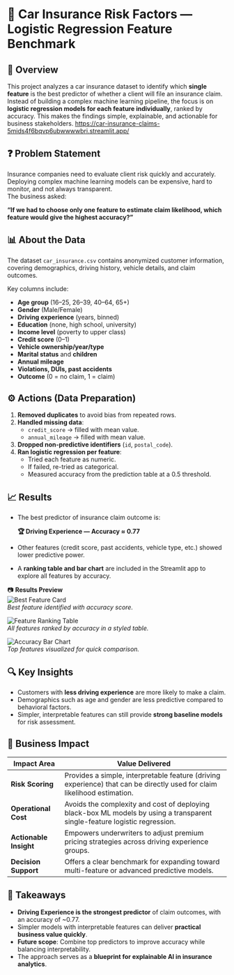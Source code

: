 # 🚗 Car Insurance Risk Factors — Logistic Regression Feature Benchmark

## 📖 Overview
This project analyzes a car insurance dataset to identify which **single feature** is the best predictor of whether a client will file an insurance claim.  
Instead of building a complex machine learning pipeline, the focus is on **logistic regression models for each feature individually**, ranked by accuracy. This makes the findings simple, explainable, and actionable for business stakeholders.
https://car-insurance-claims-5mids4f6bqvp6ubwwwwbri.streamlit.app/

## ❓ Problem Statement
Insurance companies need to evaluate client risk quickly and accurately. Deploying complex machine learning models can be expensive, hard to monitor, and not always transparent.  
The business asked:  

**“If we had to choose only one feature to estimate claim likelihood, which feature would give the highest accuracy?”**

## 📊 About the Data
The dataset `car_insurance.csv` contains anonymized customer information, covering demographics, driving history, vehicle details, and claim outcomes.  

Key columns include:
- **Age group** (16–25, 26–39, 40–64, 65+)  
- **Gender** (Male/Female)  
- **Driving experience** (years, binned)  
- **Education** (none, high school, university)  
- **Income level** (poverty to upper class)  
- **Credit score** (0–1)  
- **Vehicle ownership/year/type**  
- **Marital status** and **children**  
- **Annual mileage**  
- **Violations, DUIs, past accidents**  
- **Outcome** (0 = no claim, 1 = claim)  

## ⚙️ Actions (Data Preparation)
1. **Removed duplicates** to avoid bias from repeated rows.  
2. **Handled missing data**:
   - `credit_score` → filled with mean value.  
   - `annual_mileage` → filled with mean value.  
3. **Dropped non-predictive identifiers** (`id`, `postal_code`).  
4. **Ran logistic regression per feature**:
   - Tried each feature as numeric.  
   - If failed, re-tried as categorical.  
   - Measured accuracy from the prediction table at a 0.5 threshold.  

## 📈 Results
- The best predictor of insurance claim outcome is:  

  **🏆 Driving Experience — Accuracy ≈ 0.77**  

- Other features (credit score, past accidents, vehicle type, etc.) showed lower predictive power.  
- A **ranking table and bar chart** are included in the Streamlit app to explore all features by accuracy.  

📷 **Results Preview**  
![Best Feature Card](images/best_feature.png)  
*Best feature identified with accuracy score.*  

![Feature Ranking Table](images/ranking_table.png)  
*All features ranked by accuracy in a styled table.*  

![Accuracy Bar Chart](images/bar_chart.png)  
*Top features visualized for quick comparison.*  

## 🔍 Key Insights
- Customers with **less driving experience** are more likely to make a claim.  
- Demographics such as age and gender are less predictive compared to behavioral factors.  
- Simpler, interpretable features can still provide **strong baseline models** for risk assessment.  

## 📌 Business Impact
| Impact Area          | Value Delivered |
|----------------------|-----------------|
| **Risk Scoring**     | Provides a simple, interpretable feature (driving experience) that can be directly used for claim likelihood estimation. |
| **Operational Cost** | Avoids the complexity and cost of deploying black-box ML models by using a transparent single-feature logistic regression. |
| **Actionable Insight** | Empowers underwriters to adjust premium pricing strategies across driving experience groups. |
| **Decision Support** | Offers a clear benchmark for expanding toward multi-feature or advanced predictive models. |

## 📝 Takeaways
- **Driving Experience is the strongest predictor** of claim outcomes, with an accuracy of ~0.77.  
- Simpler models with interpretable features can deliver **practical business value quickly**.  
- **Future scope**: Combine top predictors to improve accuracy while balancing interpretability.  
- The approach serves as a **blueprint for explainable AI in insurance analytics**. 
